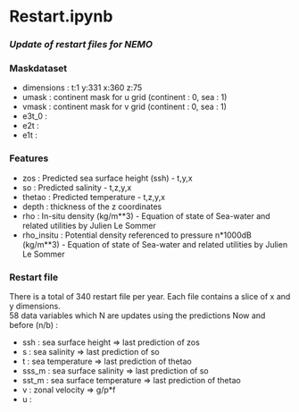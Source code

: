 
# Restart.ipynb
### *Update of restart files for NEMO* 

### Maskdataset  
- dimensions : t:1 y:331 x:360 z:75  
- umask : continent mask for u grid (continent : 0, sea : 1)  
- vmask : continent mask for v grid (continent : 0, sea : 1)
- e3t_0 :
- e2t   : 
- e1t   :

### Features  
- zos        : Predicted sea surface height (ssh) - t,y,x  
- so         : Predicted salinity - t,z,y,x  
- thetao     : Predicted temperature - t,z,y,x
- depth      : thickness of the z coordinates
- rho        : In-situ density (kg/m**3) - Equation of state of Sea-water and related utilities by Julien Le Sommer
- rho_insitu : Potential density referenced to pressure n*1000dB (kg/m**3) - Equation of state of Sea-water and related utilities by Julien Le Sommer

### Restart file  

There is a total of 340 restart file per year. Each file contains a slice of x and y dimensions.   
58 data variables which N are updates using the predictions
Now and before (n/b) :
- ssh   :  sea surface height       => last prediction of zos
- s     :  sea salinity             => last prediction of so
- t     :  sea temperature          => last prediction of thetao
- sss_m :  sea surface salinity     => last prediction of so
- sst_m :  sea surface temperature  => last prediction of thetao
- v     :  zonal velocity           => g/p\*f
- u     :


